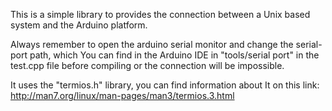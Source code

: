 This is a simple library to provides the connection between a Unix based system and the Arduino platform.

Always remember to open the arduino serial monitor and change the serial-port path, which You can find in the Arduino IDE in "tools/serial port" in the test.cpp file before compiling or the connection will be impossible.



It uses the "termios.h" library, you can find information about It on this link: http://man7.org/linux/man-pages/man3/termios.3.html
